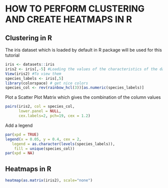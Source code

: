 # HOW TO PERFORM CLUSTERING AND CREATE HEATMAPS IN R
## Clustering in R
The iris dataset which is loaded by default in R package will be used for this tutorial
```R
iris <- datasets::iris
iris2 <- iris[,-5] #Loading the values of the characteristics of the dataset
View(iris2) #To view them 
species_labels <- iris[,5]
library(colorspace) # get nice colors
species_col <- rev(rainbow_hcl(3))[as.numeric(species_labels)]
```

Plot a Scatter Plot Matrix which gives the combination of the column values
```R
pairs(iris2, col = species_col,
      lower.panel = NULL,
      cex.labels=2, pch=19, cex = 1.2)
```

Add a legend
```R
par(xpd = TRUE)
legend(x = 0.05, y = 0.4, cex = 2,
   legend = as.character(levels(species_labels)),
    fill = unique(species_col))
par(xpd = NA)
```
## Heatmaps in R 
```R
heatmap(as.matrix(iris2), scale="none")
```
